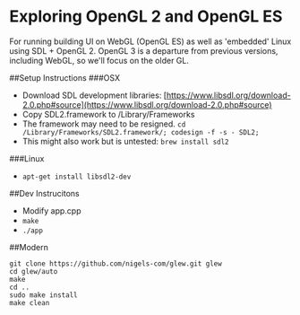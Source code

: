 # Exploring OpenGL 2 and OpenGL ES
For running building UI on WebGL (OpenGL ES) as well as 'embedded' Linux using SDL + OpenGL 2.
OpenGL 3 is a departure from previous versions, including WebGL, so we'll focus on the older GL.

##Setup Instructions
###OSX
* Download SDL development libraries: [https://www.libsdl.org/download-2.0.php#source](https://www.libsdl.org/download-2.0.php#source)
* Copy SDL2.framework to /Library/Frameworks
* The framework may need to be resigned. `cd /Library/Frameworks/SDL2.framework/; codesign -f -s - SDL2;`
* This might also work but is untested: `brew install sdl2`

###Linux
* `apt-get install libsdl2-dev`

##Dev Instrucitons
* Modify app.cpp
* `make`
* `./app`

##Modern
```
git clone https://github.com/nigels-com/glew.git glew
cd glew/auto
make
cd ..
sudo make install
make clean
```
